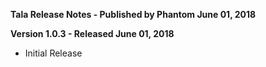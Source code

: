 **Tala Release Notes - Published by Phantom June 01, 2018**


**Version 1.0.3 - Released June 01, 2018**

* Initial Release
